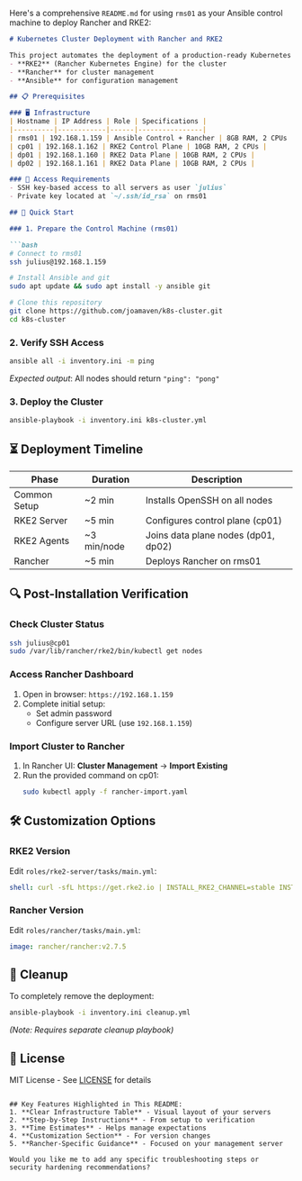 Here's a comprehensive `README.md` for using `rms01` as your Ansible control machine to deploy Rancher and RKE2:

```markdown
# Kubernetes Cluster Deployment with Rancher and RKE2

This project automates the deployment of a production-ready Kubernetes cluster using:
- **RKE2** (Rancher Kubernetes Engine) for the cluster
- **Rancher** for cluster management
- **Ansible** for configuration management

## 📋 Prerequisites

### 🖥️ Infrastructure
| Hostname | IP Address | Role | Specifications |
|----------|------------|------|----------------|
| rms01 | 192.168.1.159 | Ansible Control + Rancher | 8GB RAM, 2 CPUs |
| cp01 | 192.168.1.162 | RKE2 Control Plane | 10GB RAM, 2 CPUs |
| dp01 | 192.168.1.160 | RKE2 Data Plane | 10GB RAM, 2 CPUs |
| dp02 | 192.168.1.161 | RKE2 Data Plane | 10GB RAM, 2 CPUs |

### 🔑 Access Requirements
- SSH key-based access to all servers as user `julius`
- Private key located at `~/.ssh/id_rsa` on rms01

## 🚀 Quick Start

### 1. Prepare the Control Machine (rms01)

```bash
# Connect to rms01
ssh julius@192.168.1.159

# Install Ansible and git
sudo apt update && sudo apt install -y ansible git

# Clone this repository
git clone https://github.com/joamaven/k8s-cluster.git
cd k8s-cluster
```

### 2. Verify SSH Access
```bash
ansible all -i inventory.ini -m ping
```
*Expected output*: All nodes should return `"ping": "pong"`

### 3. Deploy the Cluster
```bash
ansible-playbook -i inventory.ini k8s-cluster.yml
```

## ⏳ Deployment Timeline
| Phase | Duration | Description |
|-------|----------|-------------|
| Common Setup | ~2 min | Installs OpenSSH on all nodes |
| RKE2 Server | ~5 min | Configures control plane (cp01) |
| RKE2 Agents | ~3 min/node | Joins data plane nodes (dp01, dp02) |
| Rancher | ~5 min | Deploys Rancher on rms01 |

## 🔍 Post-Installation Verification

### Check Cluster Status
```bash
ssh julius@cp01
sudo /var/lib/rancher/rke2/bin/kubectl get nodes
```

### Access Rancher Dashboard
1. Open in browser: `https://192.168.1.159`
2. Complete initial setup:
   - Set admin password
   - Configure server URL (use `192.168.1.159`)

### Import Cluster to Rancher
1. In Rancher UI: **Cluster Management** → **Import Existing**
2. Run the provided command on cp01:
   ```bash
   sudo kubectl apply -f rancher-import.yaml
   ```

## 🛠️ Customization Options

### RKE2 Version
Edit `roles/rke2-server/tasks/main.yml`:
```yaml
shell: curl -sfL https://get.rke2.io | INSTALL_RKE2_CHANNEL=stable INSTALL_RKE2_VERSION=v1.24.12+rke2r1 sh -
```

### Rancher Version
Edit `roles/rancher/tasks/main.yml`:
```yaml
image: rancher/rancher:v2.7.5
```

## 🧹 Cleanup
To completely remove the deployment:
```bash
ansible-playbook -i inventory.ini cleanup.yml
```
*(Note: Requires separate cleanup playbook)*

## 📜 License
MIT License - See [LICENSE](LICENSE) for details
```

## Key Features Highlighted in This README:
1. **Clear Infrastructure Table** - Visual layout of your servers
2. **Step-by-Step Instructions** - From setup to verification
3. **Time Estimates** - Helps manage expectations
4. **Customization Section** - For version changes
5. **Rancher-Specific Guidance** - Focused on your management server

Would you like me to add any specific troubleshooting steps or security hardening recommendations?
